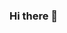 ### Hi there 👋

<!--
**shreya2710-ctrl/shreya2710-ctrl** is a ✨ _special_ ✨ repository because its `README.md` (this file) appears on your GitHub profile.

Here are some ideas to get you started:

- 🔭 I’m currently working on NLP Project.
- 🌱 I’m currently learning Machine Learning and Data Science.
- 👯 I’m looking to collaborate on any AI and Data Science project.
- 💬 Ask me about Data Science.
- 📫 How to reach me: Gmail-shreyachaubey2027@gmail.com
- ⚡ Fun fact: My perfect day starts with a Cup of coffee and end with a cup of coffee..
-->
